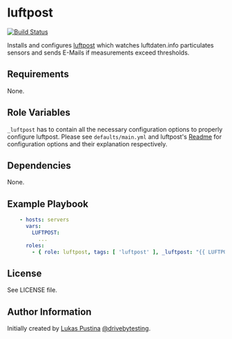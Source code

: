 luftpost
=========

[![Build Status](https://travis-ci.org/lukaspustina/ansible-role-luftpost.svg?branch=master)](https://travis-ci.org/lukaspustina/ansible-role-luftpost)

Installs and configures [luftpost](https://github.com/lukaspustina/luftpost/) which watches luftdaten.info particulates sensors and sends E-Mails if measurements exceed thresholds.

Requirements
------------

None.

Role Variables
--------------

`_luftpost` has to contain all the necessary configuration options to properly configure luftpost. Please see `defaults/main.yml` and luftpost's [Readme](https://github.com/lukaspustina/luftpost/blob/master/README.md) for configuration options and their explanation respectively.

Dependencies
------------

None.

Example Playbook
----------------

```yaml
    - hosts: servers
      vars:
        LUFTPOST:
          ...
      roles:
        - { role: luftpost, tags: [ 'luftpost' ], _luftpost: "{{ LUFTPOST }}" }
```

License
-------

See LICENSE file.

Author Information
------------------

Initially created by [Lukas Pustina](https://github.com/lukaspustina) [@drivebytesting](https://twitter.com/drivebytesting).

